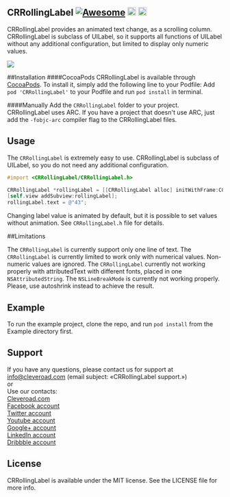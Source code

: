 ## CRRollingLabel [![Awesome](https://cdn.rawgit.com/sindresorhus/awesome/d7305f38d29fed78fa85652e3a63e154dd8e8829/media/badge.svg)](https://github.com/sindresorhus/awesome) <img src="https://www.cleveroad.com/public/comercial/label-ios.svg" height="20"> <a href="https://www.cleveroad.com/?utm_source=github&utm_medium=label&utm_campaign=contacts"><img src="https://www.cleveroad.com/public/comercial/label-cleveroad.svg" height="20"></a>

CRRollingLabel provides an animated text change, as a scrolling column. CRRollingLabel is subclass of UILabel, so it supports all functions of UILabel without any additional configuration, but limited to display only numeric values. 

<img src="http://i1155.photobucket.com/albums/p541/Nick_Pro/ezgif.com-video-to-gif%201_zps15qjf4hr.gif">

##Installation
####CocoaPods
CRRollingLabel is available through [CocoaPods](http://cocoapods.org). To install it, simply add the following line to your Podfile:
Add `pod 'CRRollingLabel'` to your Podfile and run `pod install` in terminal.

####Manually
Add the `CRRollingLabel` folder to your project.  CRRollingLabel uses ARC. If you have a project that doesn't use ARC, just add the `-fobjc-arc` compiler flag to the CRRollingLabel files.

## Usage

The `CRRollingLabel` is extremely easy to use.  CRRollingLabel is subclass of UILabel, so you do not need any additional configuration.

```objective-c
#import <CRRollingLabel/CRRollingLabel.h>
```

```objective-c
CRRollingLabel *rollingLabel = [[CRRollingLabel alloc] initWithFrame:CGRectMake(0.f, 0.f, 100.f, 100.f)];
[self.view addSubview:rollingLabel];
rollingLabel.text = @"43";
```

Changing label value is animated by default, but it is possible to set values without animation. See `CRRollingLabel.h` file for details.

##Limitations

The `CRRollingLabel` is currently support only one line of text.
The `CRRollingLabel` is currently limited to work only with numerical values. Non-numeric values are ignored.
The `CRRollingLabel` currently not working properly with attributedText with different fonts,  placed in one `NSAttributedString`.
The `NSLineBreakMode` is currently not working properly. Please, use autoshrink instead to achieve the result.

## Example

To run the example project, clone the repo, and run `pod install` from the Example directory first.

## Support
If you have any questions, please contact us for support at info@cleveroad.com (email subject: «CRRollingLabel support.»)
<br>or
<br>Use our contacts:
<br><a href="https://www.cleveroad.com/?utm_source=github&utm_medium=link&utm_campaign=contacts">Cleveroad.com</a>
<br><a href="https://www.facebook.com/cleveroadinc">Facebook account</a>
<br><a href="https://twitter.com/CleveroadInc">Twitter account</a>
<br><a href="https://www.youtube.com/c/Cleveroadinc">Youtube account</a>
<br><a href="https://plus.google.com/+CleveroadInc/">Google+ account</a>
<br><a href="https://www.linkedin.com/company/cleveroad-inc-">LinkedIn account</a>
<br><a href="https://dribbble.com/cleveroad">Dribbble account</a>

## License

CRRollingLabel is available under the MIT license. See the LICENSE file for more info.

